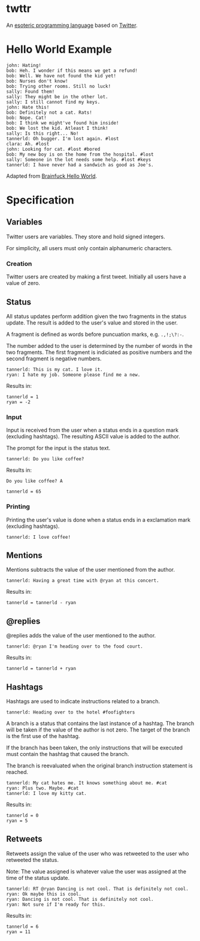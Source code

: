 # twttr
An [esoteric programming language](en.wikipedia.org/wiki/Esoteric_programming_language) based on [Twitter](https://twitter.com/).

# Hello World Example
```
john: Hating!
bob: Heh. I wonder if this means we get a refund!
bob: Well. We have not found the kid yet!
bob: Nurses don't know!
bob: Trying other rooms. Still no luck!
sally: Found them!
sally: They might be in the other lot.
sally: I still cannot find my keys.
john: Hate this!
bob: Definitely not a cat. Rats!
bob: Nope. Cat!
bob: I think we might've found him inside!
bob: We lost the kid. Atleast I think!
sally: Is this right... No!
tannerld: Oh bugger. I'm lost again. #lost
clara: Ah. #lost
john: Looking for cat. #lost #bored
bob: My new boy is on the home from the hospital. #lost
sally: Someone in the lot needs some help. #lost #keys
tannerld: I have never had a sandwich as good as Joe's.
```
Adapted from [Brainfuck Hello World](http://en.wikipedia.org/wiki/Brainfuck#Hello_World.21).

# Specification
## Variables
Twitter users are variables. They store and hold signed integers.

For simplicity, all users must only contain alphanumeric characters.

### Creation
Twitter users are created by making a first tweet. Initially all users have a value of zero.

## Status
All status updates perform addition given the two fragments in the status update. The result is added to the user's value and stored in the user.

A fragment is defined as words before puncuation marks, e.g. `.,!;\?:-`.

The number added to the user is determined by the number of words in the two fragments. The first fragment is indiciated as positive numbers and the second fragment is negative numbers.

```
tannerld: This is my cat. I love it.
ryan: I hate my job. Someone please find me a new.
```

Results in:
```
tannerld = 1
ryan = -2
```

### Input
Input is received from the user when a status ends in a question mark (excluding hashtags). The resulting ASCII value is added to the author.

The prompt for the input is the status text.

```
tannerld: Do you like coffee?
```

Results in:
```
Do you like coffee? A

tannerld = 65
```

### Printing
Printing the user's value is done when a status ends in a exclamation mark (excluding hashtags).

```
tannerld: I love coffee!
```

## Mentions
Mentions subtracts the value of the user mentioned from the author.

```
tannerld: Having a great time with @ryan at this concert.
```

Results in:
```
tannerld = tannerld - ryan
```

## @replies
@replies adds the value of the user mentioned to the author.

```
tannerld: @ryan I'm heading over to the food court.
```

Results in:
```
tannerld = tannerld + ryan
```

## Hashtags
Hashtags are used to indicate instructions related to a branch.

```
tannerld: Heading over to the hotel #foofighters
```

A branch is a status that contains the last instance of a hashtag. The branch will be taken if the value of the author is not zero. The target of the branch is the first use of the hashtag.

If the branch has been taken, the only instructions that will be executed must contain the hashtag that caused the branch.

The branch is reevaluated when the original branch instruction statement is reached.

```
tannerld: My cat hates me. It knows something about me. #cat
ryan: Plus two. Maybe. #cat
tannerld: I love my kitty cat.
```

Results in:
```
tannerld = 0
ryan = 5
```

## Retweets
Retweets assign the value of the user who was retweeted to the user who retweeted the status.

Note: The value assigned is whatever value the user was assigned at the time of the status update.

```
tannerld: RT @ryan Dancing is not cool. That is definitely not cool.
ryan: Ok maybe this is cool.
ryan: Dancing is not cool. That is definitely not cool.
ryan: Not sure if I'm ready for this.
```

Results in:
```
tannerld = 6
ryan = 11
```